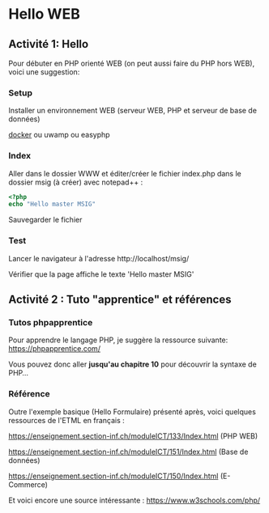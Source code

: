 # Hello WEB

## Activité 1: Hello
Pour débuter en PHP orienté WEB (on peut aussi faire du PHP hors WEB), voici une suggestion:

### Setup
Installer un environnement WEB (serveur WEB, PHP et serveur de base de données)

[docker](https://github.com/jonathanMelly/docker/blob/main/web1.md) ou uwamp ou easyphp

### Index
Aller dans le dossier WWW et éditer/créer le fichier index.php dans le dossier msig (à créer) avec notepad++ :

```php
<?php 
echo "Hello master MSIG"
```

Sauvegarder le fichier 

### Test
Lancer le navigateur à l'adresse http://localhost/msig/ 

Vérifier que la page affiche le texte 'Hello master MSIG' 

## Activité 2 : Tuto "apprentice" et références

### Tutos phpapprentice
Pour apprendre le langage PHP, je suggère la ressource suivante: https://phpapprentice.com/

Vous pouvez donc aller **jusqu'au chapitre 10** pour découvrir la syntaxe de PHP…

### Référence
Outre l'exemple basique (Hello Formulaire) présenté après, voici quelques ressources de l'ETML en français :

https://enseignement.section-inf.ch/moduleICT/133/Index.html (PHP WEB)

https://enseignement.section-inf.ch/moduleICT/151/Index.html (Base de données)

https://enseignement.section-inf.ch/moduleICT/150/Index.html (E-Commerce)

Et voici encore une source intéressante : https://www.w3schools.com/php/ 
